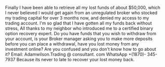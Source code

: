 Finally I have been able to retrieve all my lost funds of about $50,000, which I never believed I would get again from an unregulated broker who stocked my trading capital for over 3 months now, and denied my access to my trading account. I'm so glad that I have gotten all my funds back without stress, All thanks to my neighbor who introduced me to a certified binary option recovery expert. Do you have funds that you wish to withdraw from your account, is your Broker manager asking you to make more deposits before you can place a withdrawal, have you lost money from any investment online? Are you confused and you don't know how to go about it? Email: Adamwilson.Trading @ consultant. com
WhatsApp +(1870)- 345-7937 Because its never to late to recover your lost money back.
